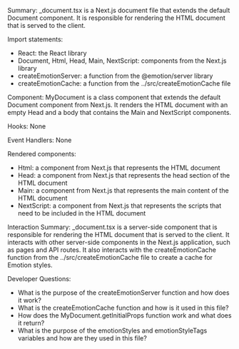 Summary:
_document.tsx is a Next.js document file that extends the default Document component. It is responsible for rendering the HTML document that is served to the client.

Import statements:
- React: the React library
- Document, Html, Head, Main, NextScript: components from the Next.js library
- createEmotionServer: a function from the @emotion/server library
- createEmotionCache: a function from the ../src/createEmotionCache file

Component:
MyDocument is a class component that extends the default Document component from Next.js. It renders the HTML document with an empty Head and a body that contains the Main and NextScript components.

Hooks:
None

Event Handlers:
None

Rendered components:
- Html: a component from Next.js that represents the HTML document
- Head: a component from Next.js that represents the head section of the HTML document
- Main: a component from Next.js that represents the main content of the HTML document
- NextScript: a component from Next.js that represents the scripts that need to be included in the HTML document

Interaction Summary:
_document.tsx is a server-side component that is responsible for rendering the HTML document that is served to the client. It interacts with other server-side components in the Next.js application, such as pages and API routes. It also interacts with the createEmotionCache function from the ../src/createEmotionCache file to create a cache for Emotion styles.

Developer Questions:
- What is the purpose of the createEmotionServer function and how does it work?
- What is the createEmotionCache function and how is it used in this file?
- How does the MyDocument.getInitialProps function work and what does it return?
- What is the purpose of the emotionStyles and emotionStyleTags variables and how are they used in this file?